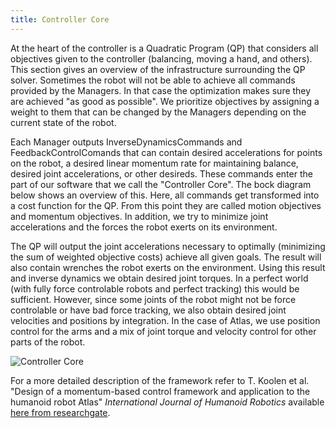 ```yaml
---
title: Controller Core
---
```


At the heart of the controller is a Quadratic Program (QP) that considers all objectives given to the controller (balancing, moving a hand, and others). This section gives an overview of the infrastructure surrounding the QP solver. Sometimes the robot will not be able to achieve all commands provided by the Managers. In that case the optimization makes sure they are achieved "as good as possible". We prioritize objectives by assigning a weight to them that can be changed by the Managers depending on the current state of the robot.

Each Manager outputs InverseDynamicsCommands and FeedbackControlComands that can contain desired accelerations for points on the robot, a desired linear momentum rate for maintaining balance, desired joint accelerations, or other desireds. These commands enter the part of our software that we call the "Controller Core". The bock diagram below shows an overview of this. Here, all commands get transformed into a cost function for the QP. From this point they are called motion objectives and momentum objectives. In addition, we try to minimize joint accelerations and the forces the robot exerts on its environment.

The QP will output the joint accelerations necessary to optimally (minimizing the sum of weighted objective costs) achieve all given goals. The result will also contain wrenches the robot exerts on the environment. Using this result and inverse dynamics we obtain desired joint torques. In a perfect world (with fully force controlable robots and perfect tracking) this would be sufficient. However, since some joints of the robot might not be force controlable or have bad force tracking, we also obtain desired joint velocities and positions by integration. In the case of Atlas, we use position control for the arms and a mix of joint torque and velocity control for other parts of the robot.


<a name="controllercore"></a>![Controller Core](/img/documentation/ihmcController/controller_core_overview.png)


For a more detailed description of the framework refer to T. Koolen et al. "Design of a momentum-based control framework and application to the humanoid robot Atlas" *International Journal of Humanoid Robotics* available [here from researchgate](https://www.researchgate.net/publication/280839675_Design_of_a_Momentum-Based_Control_Framework_and_Application_to_the_Humanoid_Robot_Atlas).